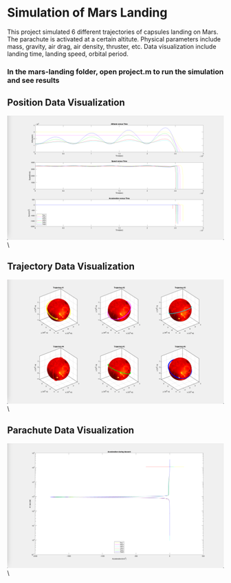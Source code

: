 # Simulation of Mars Landing
This project simulated 6 different trajectories of capsules landing on Mars. The parachute is activated at a certain altitute. Physical parameters include mass, gravity, air drag, air density, thruster, etc. Data visualization include landing time, landing speed, orbital period.
### In the mars-landing folder, open project.m to run the simulation and see results
## Position Data Visualization
![Position Data](position.png)\
## Trajectory Data Visualization
![Trajectory Data](trajectory.png)\
## Parachute Data Visualization
![Parachute Data](parachute.png)\
